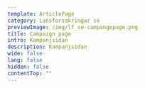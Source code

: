 ```yaml
---
template: ArticlePage
category: Lansforsakringar se
previewImage: /img/lf_se-campangepage.png
title: Campaign page
intro: Kampanjsidan
description: Kampanjsidan
wide: false
lang: false
hidden: false
contentTop: ""
---
```

